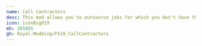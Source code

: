 ```yaml
---
name: Call Contractors
desc: This mod allows you to outsource jobs for which you don't have the time or equipment to contractors.
icon: iconBig019
mh: 205855
gh: Royal-Modding/FS19_CallContractors
---
```

